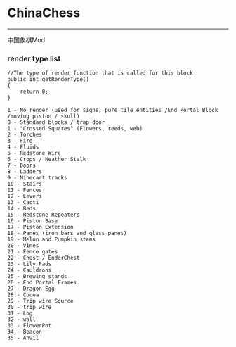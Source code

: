 # ChinaChess

---

中国象棋Mod

### render type list
    //The type of render function that is called for this block
    public int getRenderType()
    {
        return 0;
    }
    
    1 - No render (used for signs, pure tile entities /End Portal Block /moving piston / skull)
    0 - Standard blocks / trap door
    1 - "Crossed Squares" (Flowers, reeds, web)
    2 - Torches
    3 - Fire
    4 - Fluids
    5 - Redstone Wire
    6 - Crops / Neather Stalk
    7 - Doors
    8 - Ladders
    9 - Minecart tracks
    10 - Stairs
    11 - Fences
    12 - Levers
    13 - Cacti
    14 - Beds
    15 - Redstone Repeaters
    16 - Piston Base
    17 - Piston Extension
    18 - Panes (iron bars and glass panes)
    19 - Melon and Pumpkin stems
    20 - Vines
    21 - Fence gates
    22 - Chest / EnderChest
    23 - Lily Pads
    24 - Cauldrons
    25 - Brewing stands
    26 - End Portal Frames
    27 - Dragon Egg
    28 - Cocoa
    29 - Trip wire Source
    30 - trip wire
    31 - Log
    32 - wall
    33 - FlowerPot
    34 - Beacon
    35 - Anvil
    